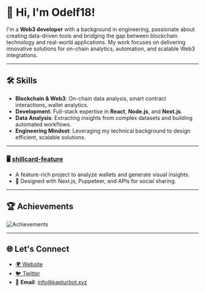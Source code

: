 # 👋 Hi, I'm Odelf18!

I'm a **Web3 developer** with a background in engineering, passionate about creating data-driven tools and bridging the gap between blockchain technology and real-world applications. My work focuses on delivering innovative solutions for on-chain analytics, automation, and scalable Web3 integrations.

---

## 🛠️ Skills

- **Blockchain & Web3**: On-chain data analysis, smart contract interactions, wallet analytics.
- **Development**: Full-stack expertise in **React**, **Node.js**, and **Next.js**.
- **Data Analysis**: Extracting insights from complex datasets and building automated workflows.
- **Engineering Mindset**: Leveraging my technical background to design efficient, scalable solutions.

---

### 🖥️ [shillcard-feature](https://github.com/Odelf18/shillcard-feature)
- A feature-rich project to analyze wallets and generate visual insights.
- 🎨 Designed with Next.js, Puppeteer, and APIs for social sharing.

---

## 🏆 Achievements
![Achievements](https://github-profile-trophy.vercel.app/?username=Odelf18&theme=onedark&row=1&no-frame=true)

---

## 🌐 Let's Connect
- [🌍 Website](https://www.kapturbot.xyz/)
- [🐦 Twitter](https://x.com/Odelf2)
- 📧 **Email**: info@kapturbot.xyz
